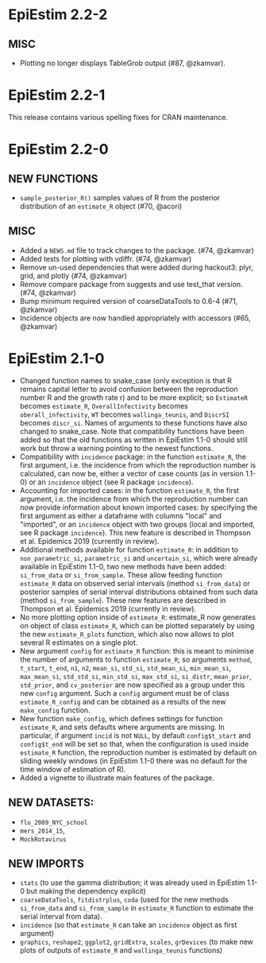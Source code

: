 # EpiEstim 2.2-2

## MISC

* Plotting no longer displays TableGrob output (#87, @zkamvar).

# EpiEstim 2.2-1

This release contains various spelling fixes for CRAN maintenance.

# EpiEstim 2.2-0

## NEW FUNCTIONS

* `sample_posterior_R()` samples values of R from the posterior distribution of
  an `estimate_R` object (#70, @acori)

## MISC

* Added a `NEWS.md` file to track changes to the package. (#74, @zkamvar)
* Added tests for plotting with vdiffr. (#74, @zkamvar)
* Remove un-used dependencies that were added during hackout3: plyr, grid, 
  and plotly (#74, @zkamvar)
* Remove compare package from suggests and use test_that version. (#74, @zkamvar)
* Bump minimum required version of coarseDataTools to 0.6-4 (#71, @zkamvar)
* Incidence objects are now handled appropriately with accessors (#65, @zkamvar)

# EpiEstim 2.1-0

* Changed function names to snake_case (only exception is that R remains
  capital letter to avoid confusion between the reproduction number R and the
  growth rate r) and to be more explicit; so `EstimateR` becomes `estimate_R`,
  `OverallInfectivity` becomes `oberall_infectivity`, `WT` becomes
  `wallinga_teunis`, and `DiscrSI` becomes `discr_si`. Names of arguments to
  these functions have also changed to snake_case. Note that compatibility
  functions have been added so that the old functions as written in EpiEstim
  1.1-0 should still work but throw a warning pointing to the newest functions. 
* Compatibility with `incidence` package: in the function `estimate_R`, the
  first argument, i.e. the incidence from which the reproduction number is
  calculated, can now be, either a vector of case counts (as in version 1.1-0) or
  an `incidence` object (see R package `incidence`).
* Accounting for imported cases: in the function `estimate_R`, the first
  argument, i.e. the incidence from which the reproduction number can now
  provide information about known imported cases: by specifying the first
  argument as either a dataframe with columns "local" and "imported", or an
  `incidence` object with two groups (local and imported, see R package
  `incidence`). This new feature is described in Thompson et al. Epidemics 2019
  (currently in review).
* Additional methods available for function `estimate_R`: in addition to
  `non_parametric_si`, `parametric_si` and `uncertain_si`, which were already
  available in EpiEstim 1.1-0, two new methods have been added: `si_from_data` or
  `si_from_sample`. These allow feeding function `estimate_R` data on observed
  serial intervals (method `si_from_data`) or posterior samples of serial
  interval distributions obtained from such data (method `si_from_sample`). These
  new features are described in Thompson et al. Epidemics 2019 (currently in
  review).
* No more plotting option inside of `estimate_R`: estimate_R now generates on
  object of class `estimate_R`, which can be plotted separately by using the
  new `estimate_R_plots` function, which also now allows to plot several R
  estimates on a single plot. 
* New argument `config` for `estimate_R` function: this is meant to minimise
  the number of arguments to function `estimate_R`; so arguments `method`,
  `t_start`, `t_end`, `n1`, `n2`, `mean_si`, `std_si`, `std_mean_si`,
  `min_mean_si`, `max_mean_si`, `std_std_si`, `min_std_si`, `max_std_si`,
  `si_distr`, `mean_prior`, `std_prior`, and `cv_posterior` are now specified as
  a group under this new `config` argument. Such a `config` argument must be of
  class `estimate_R_config` and can be obtained as a results of the new
  `make_config` function. 
* New function `make_config`, which defines settings for function `estimate_R`,
  and sets defaults where arguments are missing. In particular, if argument
  `incid` is not `NULL`, by default `config$t_start` and `config$t_end` will be
  set so that, when the configuration is used inside `estimate_R` function, the
  reproduction number is estimated by default on sliding weekly windows (in
  EpiEstim 1.1-0 there was no default for the time window of estimation of R).
* Added a vignette to illustrate main features of the package.

## NEW DATASETS: 

 - `flu_2009_NYC_school`
 - `mers_2014_15`, 
 - `MockRotavirus`

## NEW IMPORTS

 - `stats` (to use the gamma distribution; it was already used in EpiEstim 1.1-0
   but making the dependency explicit)
 - `coarseDataTools`, `fitdistrplus`, `coda` (used for the new methods
   `si_from_data` and `si_from_sample` in `estimate_R` function to estimate the
   serial interval from data). 
 - `incidence` (so that `estimate_R` can take an `incidence` object as first
   argument)
 - `graphics`, `reshape2`, `ggplot2`, `gridExtra`, `scales`, `grDevices` (to
   make new plots of outputs of `estimate_R` and `wallinga_teunis` functions)
